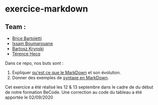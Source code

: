 # exercice-markdown

## Team : 
- [Brice Bartoletti](https://github.com/Levizar)
- [Issam Boumarouane](https://github.com/Boumarouane)
- [Bartosz Krynski](https://github.com/krynskibartosz)
- [Térence Hecq](https://github.com/terencehecq)


Dans ce repo, nos buts sont : 

1. Expliquer [qu'est ce que le MarkDown](/Describe.md) et son évolution.
2. Donner des exemples de [syntaxe en MarkDown](/Syntax.md).


Cet exercice a été réalisé les 12 & 13 septembre dans le cadre de du début de notre formation BeCode.
Une correction au code du tableau a été apportée le 02/09/2020
